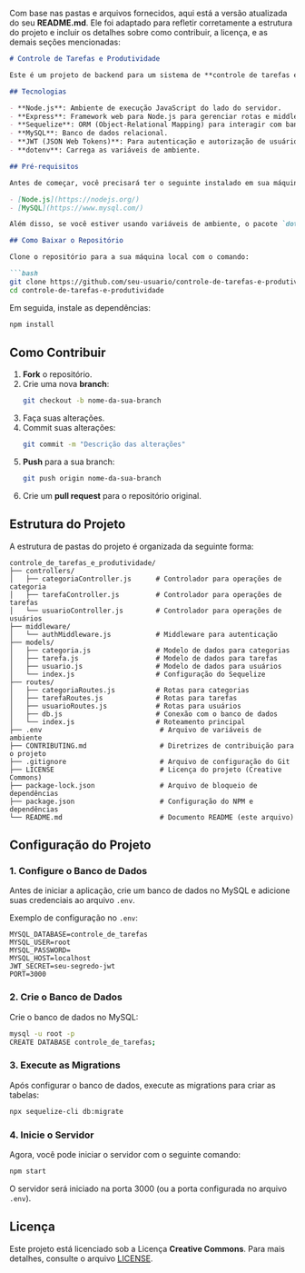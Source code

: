 Com base nas pastas e arquivos fornecidos, aqui está a versão atualizada do seu **README.md**. Ele foi adaptado para refletir corretamente a estrutura do projeto e incluir os detalhes sobre como contribuir, a licença, e as demais seções mencionadas:

```markdown
# Controle de Tarefas e Produtividade

Este é um projeto de backend para um sistema de **controle de tarefas e produtividade**, usando **Node.js**, **Express**, **Sequelize**, e **MySQL**. O sistema permite a criação, leitura, atualização e exclusão de tarefas, bem como a categorização das mesmas e gerenciamento de usuários.

## Tecnologias

- **Node.js**: Ambiente de execução JavaScript do lado do servidor.
- **Express**: Framework web para Node.js para gerenciar rotas e middlewares.
- **Sequelize**: ORM (Object-Relational Mapping) para interagir com bancos de dados relacionais.
- **MySQL**: Banco de dados relacional.
- **JWT (JSON Web Tokens)**: Para autenticação e autorização de usuários.
- **dotenv**: Carrega as variáveis de ambiente.

## Pré-requisitos

Antes de começar, você precisará ter o seguinte instalado em sua máquina:

- [Node.js](https://nodejs.org/)
- [MySQL](https://www.mysql.com/)

Além disso, se você estiver usando variáveis de ambiente, o pacote `dotenv` é necessário.

## Como Baixar o Repositório

Clone o repositório para a sua máquina local com o comando:

```bash
git clone https://github.com/seu-usuario/controle-de-tarefas-e-produtividade.git
cd controle-de-tarefas-e-produtividade
```

Em seguida, instale as dependências:

```bash
npm install
```

## Como Contribuir

1. **Fork** o repositório.
2. Crie uma nova **branch**:
   ```bash
   git checkout -b nome-da-sua-branch
   ```
3. Faça suas alterações.
4. Commit suas alterações:
   ```bash
   git commit -m "Descrição das alterações"
   ```
5. **Push** para a sua branch:
   ```bash
   git push origin nome-da-sua-branch
   ```
6. Crie um **pull request** para o repositório original.

## Estrutura do Projeto

A estrutura de pastas do projeto é organizada da seguinte forma:

```
controle_de_tarefas_e_produtividade/
├── controllers/
│   ├── categoriaController.js      # Controlador para operações de categoria
│   ├── tarefaController.js         # Controlador para operações de tarefas
│   └── usuarioController.js        # Controlador para operações de usuários
├── middleware/
│   └── authMiddleware.js           # Middleware para autenticação
├── models/
│   ├── categoria.js                # Modelo de dados para categorias
│   ├── tarefa.js                   # Modelo de dados para tarefas
│   ├── usuario.js                  # Modelo de dados para usuários
│   └── index.js                    # Configuração do Sequelize
├── routes/
│   ├── categoriaRoutes.js          # Rotas para categorias
│   ├── tarefaRoutes.js             # Rotas para tarefas
│   ├── usuarioRoutes.js            # Rotas para usuários
│   ├── db.js                       # Conexão com o banco de dados
│   └── index.js                    # Roteamento principal
├── .env                             # Arquivo de variáveis de ambiente
├── CONTRIBUTING.md                  # Diretrizes de contribuição para o projeto
├── .gitignore                       # Arquivo de configuração do Git
├── LICENSE                          # Licença do projeto (Creative Commons)
├── package-lock.json                # Arquivo de bloqueio de dependências
├── package.json                     # Configuração do NPM e dependências
└── README.md                        # Documento README (este arquivo)
```

## Configuração do Projeto

### 1. Configure o Banco de Dados

Antes de iniciar a aplicação, crie um banco de dados no MySQL e adicione suas credenciais ao arquivo `.env`.

Exemplo de configuração no `.env`:

```env
MYSQL_DATABASE=controle_de_tarefas
MYSQL_USER=root
MYSQL_PASSWORD=
MYSQL_HOST=localhost
JWT_SECRET=seu-segredo-jwt
PORT=3000
```

### 2. Crie o Banco de Dados

Crie o banco de dados no MySQL:

```bash
mysql -u root -p
CREATE DATABASE controle_de_tarefas;
```

### 3. Execute as Migrations

Após configurar o banco de dados, execute as migrations para criar as tabelas:

```bash
npx sequelize-cli db:migrate
```

### 4. Inicie o Servidor

Agora, você pode iniciar o servidor com o seguinte comando:

```bash
npm start
```

O servidor será iniciado na porta 3000 (ou a porta configurada no arquivo `.env`).

## Licença

Este projeto está licenciado sob a Licença **Creative Commons**. Para mais detalhes, consulte o arquivo [LICENSE](./LICENSE).
```